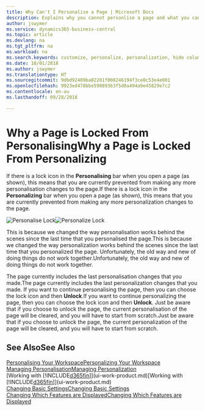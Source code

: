 ```yaml
---
title: Why Can't I Personalise a Page | Microsoft Docs
description: Explains why you cannot personlise a page and what you can do to unlock it so you can personalise it.
author: jswymer
ms.service: dynamics365-business-central
ms.topic: article
ms.devlang: na
ms.tgt_pltfrm: na
ms.workload: na
ms.search.keywords: customize, personalize, personalization, hide columns, remove fields, move fields
ms.date: 10/01/2018
ms.author: jswymer
ms.translationtype: HT
ms.sourcegitcommit: 9dbd92409ba02281f008246194f3ce0c53e4e001
ms.openlocfilehash: 9923ed478bbe59089363f5d0a494a9e45829e7c2
ms.contentlocale: en-au
ms.lasthandoff: 09/28/2018

---
```

# <a name="why-a-page-is-locked-from-personalizing"></a><span data-ttu-id="adf36-103">Why a Page is Locked From Personalising</span><span class="sxs-lookup"><span data-stu-id="adf36-103">Why a Page is Locked From Personalizing</span></span>
<span data-ttu-id="adf36-104">If there is a lock icon in the **Personalising** bar when you open a page (as shown), this means that you are currently prevented from making any more personalisation changes to the page.</span><span class="sxs-lookup"><span data-stu-id="adf36-104">If there is a lock icon in the **Personalizing** bar when you open a page (as shown), this means that you are currently prevented from making any more personalization changes to the page.</span></span>

<span data-ttu-id="adf36-105">![Personalise Lock](media/personalization-locked.png "Personalise lock")</span><span class="sxs-lookup"><span data-stu-id="adf36-105">![Personalize Lock](media/personalization-locked.png "Personalize lock")</span></span>

<span data-ttu-id="adf36-106">This is because we changed the way personalisation works behind the scenes since the last time that you personalised the page.</span><span class="sxs-lookup"><span data-stu-id="adf36-106">This is because we changed the way personalization works behind the scenes since the last time that you personalized the page.</span></span> <span data-ttu-id="adf36-107">Unfortunately, the old way and new of doing things do not work together.</span><span class="sxs-lookup"><span data-stu-id="adf36-107">Unfortunately, the old way and new of doing things do not work together.</span></span>

<span data-ttu-id="adf36-108">The page currently includes the last personalisation changes that you made.</span><span class="sxs-lookup"><span data-stu-id="adf36-108">The page currently includes the last personalization changes that you made.</span></span> <span data-ttu-id="adf36-109">If you want to continue personalising the page, then you can choose the lock icon and then **Unlock**.</span><span class="sxs-lookup"><span data-stu-id="adf36-109">If you want to continue personalizing the page, then you can choose the lock icon and then **Unlock**.</span></span> <span data-ttu-id="adf36-110">Just be aware that if you choose to unlock the page, the current personalisation of the page will be cleared, and you will have to start from scratch.</span><span class="sxs-lookup"><span data-stu-id="adf36-110">Just be aware that if you choose to unlock the page, the current personalization of the page will be cleared, and you will have to start from scratch.</span></span>


## <a name="see-also"></a><span data-ttu-id="adf36-111">See Also</span><span class="sxs-lookup"><span data-stu-id="adf36-111">See Also</span></span>
[<span data-ttu-id="adf36-112">Personalising Your Workspace</span><span class="sxs-lookup"><span data-stu-id="adf36-112">Personalizing Your Workspace</span></span>](ui-personalization-manage.md)  
[<span data-ttu-id="adf36-113">Managing Personalisation</span><span class="sxs-lookup"><span data-stu-id="adf36-113">Managing Personalization</span></span>](ui-personalization-manage.md)  
<span data-ttu-id="adf36-114">[Working with [!INCLUDE[d365fin](includes/d365fin_md.md)]](ui-work-product.md)</span><span class="sxs-lookup"><span data-stu-id="adf36-114">[Working with [!INCLUDE[d365fin](includes/d365fin_md.md)]](ui-work-product.md)</span></span>  
[<span data-ttu-id="adf36-115">Changing Basic Settings</span><span class="sxs-lookup"><span data-stu-id="adf36-115">Changing Basic Settings</span></span>](ui-change-basic-settings.md)  
[<span data-ttu-id="adf36-116">Changing Which Features are Displayed</span><span class="sxs-lookup"><span data-stu-id="adf36-116">Changing Which Features are Displayed</span></span>](ui-experiences.md)  


